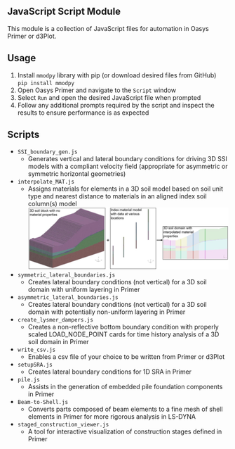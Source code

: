 ## JavaScript Script Module

This module is a collection of JavaScript files for automation in Oasys Primer or d3Plot.

## Usage
1. Install `mmodpy` library with pip (or download desired files from GitHub) <br />
`pip install mmodpy`
2. Open Oasys Primer and navigate to the `Script` window <br />
3. Select `Run` and open the desired JavaScript file when prompted <br />
4. Follow any additional prompts required by the script and inspect the results to ensure performance is as expected <br />

## Scripts
* `SSI_boundary_gen.js` 
  - Generates vertical and lateral boundary conditions for driving 3D SSI models with a compliant velocity field (appropriate for asymmetric or symmetric horizontal geometries)  <br />
* `interpolate_MAT.js` 
  - Assigns materials for elements in a 3D soil model based on soil unit type and nearest distance to materials in an aligned index soil column(s) model  <br />
  ![Workflow](https://github.com/mottmacdonaldglobal/mmodpy/blob/main/mmodpy/js/interpolate_MAT.PNG)  <br />
* `symmetric_lateral_boundaries.js`
  - Creates lateral boundary conditions (not vertical) for a 3D soil domain with uniform layering in Primer <br />
* `asymmetric_lateral_boundaries.js`
  - Creates lateral boundary conditions (not vertical) for a 3D soil domain with potentially non-uniform layering in Primer <br />
* `create_lysmer_dampers.js` 
  - Creates a non-reflective bottom boundary condition with properly scaled LOAD_NODE_POINT cards for time history analysis of a 3D soil domain in Primer <br />
* `write_csv.js` 
  - Enables a csv file of your choice to be written from Primer or d3Plot <br />
* `setupSRA.js` 
  - Creates lateral boundary conditions for 1D SRA in Primer <br />
* `pile.js` 
  - Assists in the generation of embedded pile foundation components in Primer <br />
* `Beam-to-Shell.js` 
  - Converts parts composed of beam elements to a fine mesh of shell elements in Primer for more rigorous analysis in LS-DYNA <br />
* `staged_construction_viewer.js`
  - A tool for interactive visualization of construction stages defined in Primer <br />
